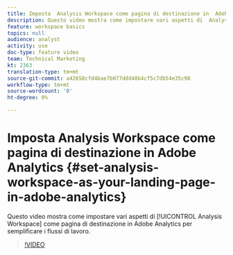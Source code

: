```yaml
---
title: Imposta  Analysis Workspace come pagina di destinazione in  Adobe Analytics
description: Questo video mostra come impostare vari aspetti di  Analysis Workspace come pagina di destinazione in  Adobe Analytics per semplificare i flussi di lavoro.
feature: workspace basics
topics: null
audience: analyst
activity: use
doc-type: feature video
team: Technical Marketing
kt: 2363
translation-type: tm+mt
source-git-commit: a42658cfd4bae7b077ddd48b4cf5c7db54e35c98
workflow-type: tm+mt
source-wordcount: '0'
ht-degree: 0%

---
```



# Imposta  Analysis Workspace come pagina di destinazione in  Adobe Analytics {#set-analysis-workspace-as-your-landing-page-in-adobe-analytics}

Questo video mostra come impostare vari aspetti di [!UICONTROL Analysis Workspace] come pagina di destinazione in  Adobe Analytics per semplificare i flussi di lavoro.

>[!VIDEO](https://video.tv.adobe.com/v/25459/?quality=12)
